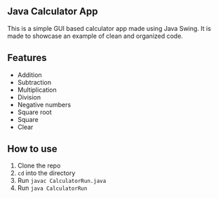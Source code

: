 ## Java Calculator App

This is a simple GUI based calculator app made using Java Swing. It is made to showcase an example of clean and organized code.

## Features

- Addition
- Subtraction
- Multiplication
- Division
- Negative numbers
- Square root
- Square
- Clear

## How to use

1. Clone the repo
2. `cd` into the directory
3. Run `javac CalculatorRun.java`
4. Run `java CalculatorRun`